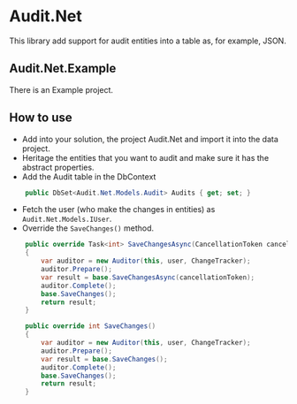 # Audit.Net

This library add support for audit entities into a table as, for example, JSON.

## Audit.Net.Example
There is an Example project.

## How to use
 - Add into your solution, the project Audit.Net and import it into the data project.
 - Heritage the entities that you want to audit and make sure it has the abstract properties.
 - Add the Audit table in the DbContext
```C#
    public DbSet<Audit.Net.Models.Audit> Audits { get; set; }
```
- Fetch the user (who make the changes in entities) as `Audit.Net.Models.IUser`.
- Override the `SaveChanges()` method.
```C#
    public override Task<int> SaveChangesAsync(CancellationToken cancellationToken = default)
    {
        var auditor = new Auditor(this, user, ChangeTracker);
        auditor.Prepare();
        var result = base.SaveChangesAsync(cancellationToken);
        auditor.Complete();
        base.SaveChanges();
        return result;
    }

    public override int SaveChanges()
    {
        var auditor = new Auditor(this, user, ChangeTracker);
        auditor.Prepare();
        var result = base.SaveChanges();
        auditor.Complete();
        base.SaveChanges();
        return result;
    }
```

